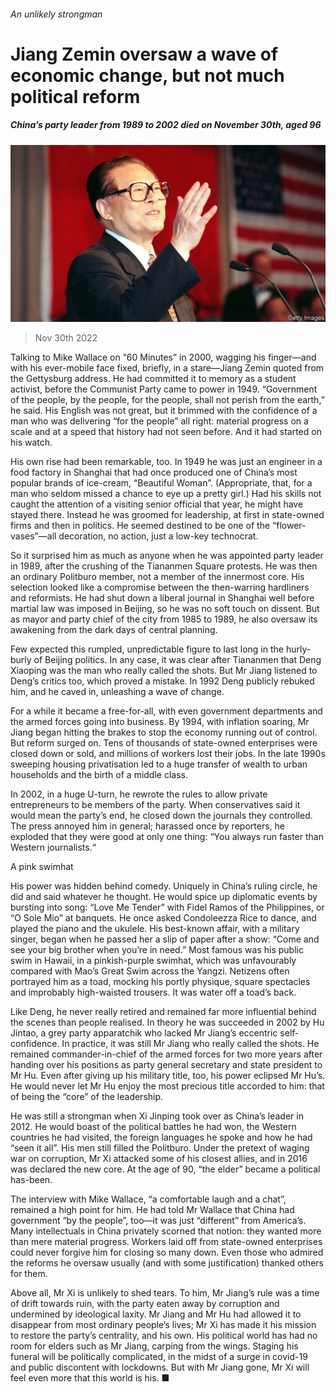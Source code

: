 ###### An unlikely strongman

# Jiang Zemin oversaw a wave of economic change, but not much political reform 

##### China’s party leader from 1989 to 2002 died on November 30th, aged 96 

![image](images/20221203_OBP501.jpg) 

> Nov 30th 2022 

Talking to Mike Wallace on “60 Minutes” in 2000, wagging his finger—and with his ever-mobile face fixed, briefly, in a stare—Jiang Zemin quoted from the Gettysburg address. He had committed it to memory as a student activist, before the Communist Party came to power in 1949. “Government of the people, by the people, for the people, shall not perish from the earth,” he said. His English was not great, but it brimmed with the confidence of a man who was delivering “for the people” all right: material progress on a scale and at a speed that history had not seen before. And it had started on his watch. 

His own rise had been remarkable, too. In 1949 he was just an engineer in a food factory in Shanghai that had once produced one of China’s most popular brands of ice-cream, “Beautiful Woman”. (Appropriate, that, for a man who seldom missed a chance to eye up a pretty girl.) Had his skills not caught the attention of a visiting senior official that year, he might have stayed there. Instead he was groomed for leadership, at first in state-owned firms and then in politics. He seemed destined to be one of the “flower-vases”—all decoration, no action, just a low-key technocrat. 

So it surprised him as much as anyone when he was appointed party leader in 1989, after the crushing of the Tiananmen Square protests. He was then an ordinary Politburo member, not a member of the innermost core. His selection looked like a compromise between the then-warring hardliners and reformists. He had shut down a liberal journal in Shanghai well before martial law was imposed in Beijing, so he was no soft touch on dissent. But as mayor and party chief of the city from 1985 to 1989, he also oversaw its awakening from the dark days of central planning. 

Few expected this rumpled, unpredictable figure to last long in the hurly-burly of Beijing politics. In any case, it was clear after Tiananmen that Deng Xiaoping was the man who really called the shots. But Mr Jiang listened to Deng’s critics too, which proved a mistake. In 1992 Deng publicly rebuked him, and he caved in, unleashing a wave of change.

For a while it became a free-for-all, with even government departments and the armed forces going into business. By 1994, with inflation soaring, Mr Jiang began hitting the brakes to stop the economy running out of control. But reform surged on. Tens of thousands of state-owned enterprises were closed down or sold, and millions of workers lost their jobs. In the late 1990s sweeping housing privatisation led to a huge transfer of wealth to urban households and the birth of a middle class. 

In 2002, in a huge U-turn, he rewrote the rules to allow private entrepreneurs to be members of the party. When conservatives said it would mean the party’s end, he closed down the journals they controlled. The press annoyed him in general; harassed once by reporters, he exploded that they were good at only one thing: “You always run faster than Western journalists.“

A pink swimhat

His power was hidden behind comedy. Uniquely in China’s ruling circle, he did and said whatever he thought. He would spice up diplomatic events by bursting into song: “Love Me Tender” with Fidel Ramos of the Philippines, or “O Sole Mio” at banquets. He once asked Condoleezza Rice to dance, and played the piano and the ukulele. His best-known affair, with a military singer, began when he passed her a slip of paper after a show: “Come and see your big brother when you’re in need.” Most famous was his public swim in Hawaii, in a pinkish-purple swimhat, which was unfavourably compared with Mao’s Great Swim across the Yangzi. Netizens often portrayed him as a toad, mocking his portly physique, square spectacles and improbably high-waisted trousers. It was water off a toad’s back.

Like Deng, he never really retired and remained far more influential behind the scenes than people realised. In theory he was succeeded in 2002 by Hu Jintao, a grey party apparatchik who lacked Mr Jiang’s eccentric self-confidence. In practice, it was still Mr Jiang who really called the shots. He remained commander-in-chief of the armed forces for two more years after handing over his positions as party general secretary and state president to Mr Hu. Even after giving up his military title, too, his power eclipsed Mr Hu’s. He would never let Mr Hu enjoy the most precious title accorded to him: that of being the “core” of the leadership.

He was still a strongman when Xi Jinping took over as China’s leader in 2012. He would boast of the political battles he had won, the Western countries he had visited, the foreign languages he spoke and how he had “seen it all”. His men still filled the Politburo. Under the pretext of waging war on corruption, Mr Xi attacked some of his closest allies, and in 2016 was declared the new core. At the age of 90, “the elder” became a political has-been. 

The interview with Mike Wallace, “a comfortable laugh and a chat”, remained a high point for him. He had told Mr Wallace that China had government “by the people”, too—it was just “different” from America’s. Many intellectuals in China privately scorned that notion: they wanted more than mere material progress. Workers laid off from state-owned enterprises could never forgive him for closing so many down. Even those who admired the reforms he oversaw usually (and with some justification) thanked others for them. 

Above all, Mr Xi is unlikely to shed tears. To him, Mr Jiang’s rule was a time of drift towards ruin, with the party eaten away by corruption and undermined by ideological laxity. Mr Jiang and Mr Hu had allowed it to disappear from most ordinary people’s lives; Mr Xi has made it his mission to restore the party’s centrality, and his own. His political world has had no room for elders such as Mr Jiang, carping from the wings. Staging his funeral will be politically complicated, in the midst of a surge in covid-19 and public discontent with lockdowns. But with Mr Jiang gone, Mr Xi will feel even more that this world is his. ■

